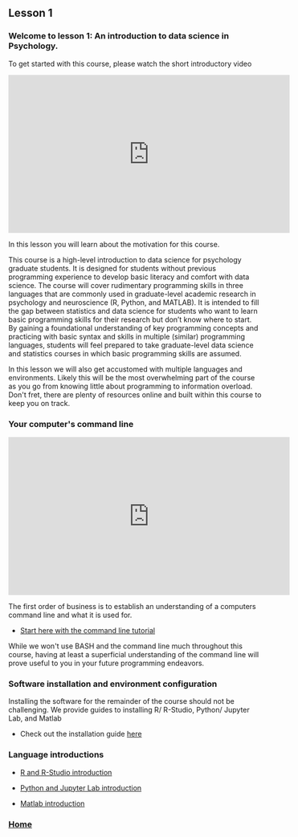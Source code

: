 ## Lesson 1
### Welcome to lesson 1: An introduction to data science in Psychology. 

To get started with this course, please watch the short introductory video

<iframe width="560" height="315" src="https://www.youtube.com/embed/kF4zAjMfYPw" title="YouTube video player" frameborder="0" allow="accelerometer; autoplay; clipboard-write; encrypted-media; gyroscope; picture-in-picture; web-share" allowfullscreen></iframe>


In this lesson you will learn about the motivation for this course. 


This course is a high-level introduction to data science for psychology graduate students. It is designed for students without previous programming experience to develop basic literacy and comfort with data science. The course will cover rudimentary programming skills in three languages that are commonly used in graduate-level academic research in psychology and neuroscience (R, Python, and MATLAB). It is intended to fill the gap between statistics and data science for students who want to learn basic programming skills for their research but don’t know where to start. By gaining a foundational understanding of key programming concepts and practicing with basic syntax and skills in multiple (similar) programming languages, students will feel prepared to take graduate-level data science and statistics courses in which basic programming skills are assumed.






In this lesson we will also get accustomed with multiple languages and environments. Likely this will be the most overwhelming part of the course as you go from knowing little about programming to information overload. Don't fret, there are plenty of resources online and built within this course to keep you on track. 

### Your computer's command line

<iframe width="560" height="315" src="https://www.youtube.com/embed/h4nQ6uoegOc" title="YouTube video player" frameborder="0" allow="accelerometer; autoplay; clipboard-write; encrypted-media; gyroscope; picture-in-picture; web-share" allowfullscreen></iframe>

The first order of business is to establish an understanding of a computers command line and what it is used for. 
* [Start here with the command line tutorial](command_line.md)


While we won't use BASH and the command line much throughout this course, having at least a superficial understanding of the command line will prove useful to you in your future programming endeavors. 

### Software installation and environment configuration
Installing the software for the remainder of the course should not be challenging. We provide guides to installing R/ R-Studio, Python/ Jupyter Lab, and Matlab

* Check out the installation guide [here](installing_software.md)


### Language introductions

* [R and R-Studio introduction](r_intro.md)

* [Python and Jupyter Lab introduction](python_intro.md)

* [Matlab introduction](matlab_intro.md)





### [Home](https://bdeck8317.github.io/compPsy.github.io/)
